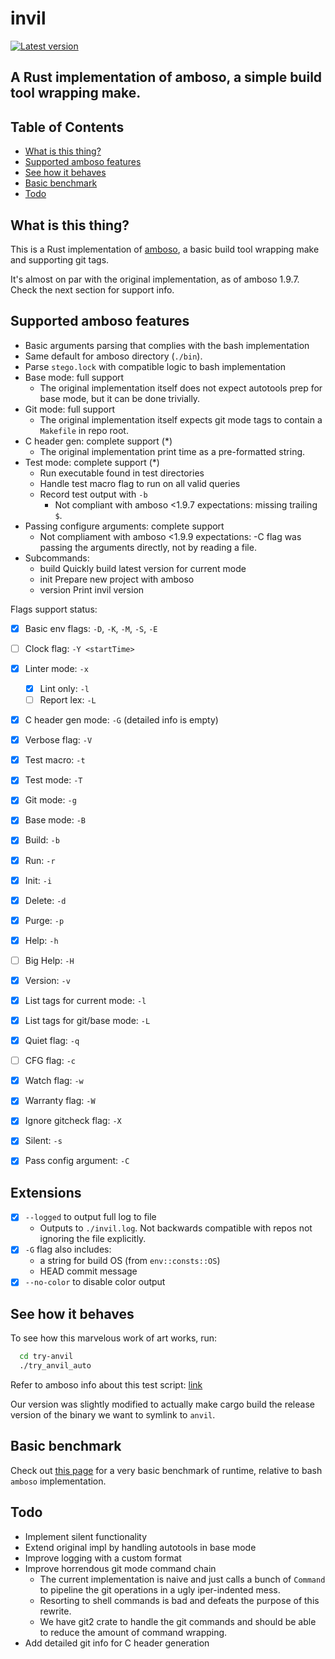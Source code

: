 # invil
[![Latest version](https://img.shields.io/crates/v/invil.svg)](https://crates.io/crates/invil)

## A Rust implementation of amboso, a simple build tool wrapping make.

## Table of Contents

+ [What is this thing?](#witt)
+ [Supported amboso features](#supported_amboso)
+ [See how it behaves](#try_anvil)
+ [Basic benchmark](#base_bench)
+ [Todo](#todo)

## What is this thing? <a name = "witt"></a>

  This is a Rust implementation of [amboso](https://github.com/jgabaut/amboso), a basic build tool wrapping make and supporting git tags.

  It's almost on par with the original implementation, as of amboso 1.9.7.
  Check the next section for support info.

## Supported amboso features <a name = "supported_amboso"></a>

  - Basic arguments parsing that complies with the bash implementation
  - Same default for amboso directory (`./bin`).
  - Parse `stego.lock` with compatible logic to bash implementation
  - Base mode: full support
    - The original implementation itself does not expect autotools prep for base mode, but it can be done trivially.
  - Git mode: full support
    - The original implementation itself expects git mode tags to contain a `Makefile` in repo root.
  - C header gen: complete support (\*)
    - The original implementation print time as a pre-formatted string.
  - Test mode: complete support (\*)
    - Run executable found in test directories
    - Handle test macro flag to run on all valid queries
    - Record test output with `-b`
      - Not compliant with amboso <1.9.7 expectations: missing trailing `$`.
  - Passing configure arguments: complete support
    - Not compliament with amboso <1.9.9 expectations: -C flag was passing the arguments directly, not by reading a file.
  - Subcommands:
    - build    Quickly build latest version for current mode
    - init     Prepare new project with amboso
    - version  Print invil version

  Flags support status:

  - [x] Basic env flags:  `-D`, `-K`, `-M`, `-S`, `-E`
  - [ ] Clock flag: `-Y <startTime>`
  - [x] Linter mode: `-x`
    - [x] Lint only: `-l`
    - [ ] Report lex: `-L`
  - [x] C header gen mode: `-G` (detailed info is empty)
  - [x] Verbose flag: `-V`
  - [x] Test macro: `-t`
  - [x] Test mode: `-T`
  - [x] Git mode: `-g`
  - [x] Base mode: `-B`
  - [x] Build: `-b`
  - [x] Run: `-r`
  - [x] Init: `-i`
  - [x] Delete: `-d`
  - [x] Purge: `-p`
  - [x] Help: `-h`
  - [ ] Big Help: `-H`
  - [x] Version: `-v`
  - [x] List tags for current mode: `-l`
  - [x] List tags for git/base mode: `-L`
  - [x] Quiet flag: `-q`
  - [ ] CFG flag: `-c`
  - [x] Watch flag: `-w`
  - [x] Warranty flag: `-W`
  - [x] Ignore gitcheck flag: `-X`
  - [x] Silent: `-s`
  - [x] Pass config argument: `-C`


## Extensions

  - [x] `--logged` to output full log to file
    - Outputs to `./invil.log`. Not backwards compatible with repos not ignoring the file explicitly.
  - [x] `-G` flag also includes:
    - a string for build OS (from `env::consts::OS`)
    - HEAD commit message
  - [x] `--no-color` to disable color output

## See how it behaves <a name = "try_anvil"></a>

To see how this marvelous work of art works, run:

```sh
  cd try-anvil
  ./try_anvil_auto
```
Refer to amboso info about this test script: [link](https://github.com/jgabaut/amboso#tryanvil)

Our version was slightly modified to actually make cargo build the release version of the binary we want to symlink to `anvil`.

## Basic benchmark <a name = "base_bench"></a>

Check out [this page](https://github.com/jgabaut/invil/blob/master/bench/gitmode-0.0.9-bench.md) for a very basic benchmark of runtime, relative to bash `amboso` implementation.

## Todo <a name = "todo"></a>

  - Implement silent functionality
  - Extend original impl by handling autotools in base mode
  - Improve logging with a custom format
  - Improve horrendous git mode command chain
    - The current implementation is naive and just calls a bunch of `Command` to pipeline the git operations in a ugly iper-indented mess.
    - Resorting to shell commands is bad and defeats the purpose of this rewrite.
    - We have git2 crate to handle the git commands and should be able to reduce the amount of command wrapping.
  - Add detailed git info for C header generation
